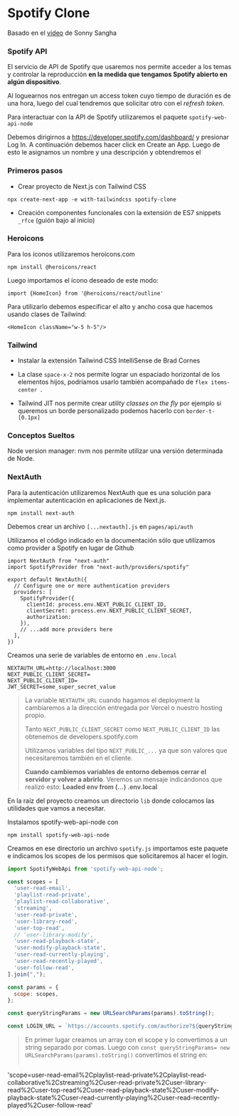 # Spotify Clone

Basado en el [video](https://www.youtube.com/watch?v=3xrko3GpYoU) de Sonny Sangha

### Spotify API

El servicio de API de Spotify que usaremos nos permite acceder a los temas y controlar la reproducción **en la medida que tengamos Spotify abierto en algún dispositivo**. 

Al loguearnos nos entregan un access token cuyo tiempo de duración es de una hora, luego del cual tendremos que solicitar otro con el *refresh token*.

Para interactuar con la API de Spotify utilizaremos el paquete `spotify-web-api-node`

Debemos dirigirnos a https://developer.spotify.com/dashboard/ y presionar Log In. A continuación debemos hacer click en Create an App. Luego de esto le asignamos un nombre y una descripción y obtendremos el 

### Primeros pasos

* Crear proyecto de Next.js con Tailwind CSS

```shell
npx create-next-app -e with-tailwindcss spotify-clone
```



* Creación componentes funcionales con la extensión de ES7 snippets `_rfce` (guión bajo al inicio)




### Heroicons

Para los íconos utilizaremos heroicons.com 

```
npm install @heroicons/react
```

Luego importamos el ícono deseado de este modo:
  ```
  import {HomeIcon} from '@heroicons/react/outline'
  ```

  Para utilizarlo debemos especificar el alto y ancho cosa que hacemos usando clases de Tailwind:

```
<HomeIcon className="w-5 h-5"/>
```



### Tailwind 

* Instalar la extensión Tailwind CSS IntelliSense de Brad Cornes

* La clase `space-x-2` nos permite lograr un espaciado horizontal de los elementos hijos, podríamos usarlo también acompañado de `flex items-center `.

* Tailwind JIT nos permite crear *utility classes on the fly* por ejemplo si queremos un borde personalizado podemos hacerlo con `border-t-[0.1px]`



### Conceptos Sueltos

Node version manager: nvm nos permite utilizar una versión determinada de Node.



### NextAuth

Para la autenticación utilizaremos NextAuth que es una solución para implementar autenticación en aplicaciones de Next.js.

```
npm install next-auth
```

Debemos crear un archivo `[...nextauth].js` en `pages/api/auth`

Utilizamos el código indicado en la documentación sólo que utilizamos como provider a Spotify en lugar de Github

```
import NextAuth from "next-auth"
import SpotifyProvider from "next-auth/providers/spotify"

export default NextAuth({
  // Configure one or more authentication providers
  providers: [
    SpotifyProvider({
      clientId: process.env.NEXT_PUBLIC_CLIENT_ID,
      clientSecret: process.env.NEXT_PUBLIC_CLIENT_SECRET,
      authorization: 
    }),
    // ...add more providers here
  ],
})
```



Creamos una serie de variables de entorno en `.env.local`

```
NEXTAUTH_URL=http://localhost:3000
NEXT_PUBLIC_CLIENT_SECRET=
NEXT_PUBLIC_CLIENT_ID=
JWT_SECRET=some_super_secret_value
```



> La variable `NEXTAUTH_URL` cuando hagamos el deployment la cambiaremos a la dirección entregada por Vercel o nuestro hosting propio.
>
> Tanto `NEXT_PUBLIC_CLIENT_SECRET` como `NEXT_PUBLIC_CLIENT_ID` las obtenemos de  developers.spotify.com
>
> Utilizamos variables del tipo `NEXT_PUBLIC_...` ya que son valores que necesitaremos también en el cliente.
>
> **Cuando cambiemos variables de entorno debemos cerrar el servidor y volver a abrirlo**. Veremos un mensaje indicándonos que realizó esto: **Loaded env from (...) .env.local**



En la raíz del proyecto creamos un directorio `lib` donde colocamos las utilidades que vamos a necesitar. 

Instalamos spotify-web-api-node con

```
npm install spotify-web-api-node
```

Creamos en ese directorio un archivo `spotify.js` importamos este paquete e indicamos los scopes de los permisos que solicitaremos al hacer el login.



```jsx
import SpotifyWebApi from 'spotify-web-api-node';

const scopes = [
  'user-read-email',
  'playlist-read-private',
  'playlist-read-collaborative',
  'streaming',
  'user-read-private',
  'user-library-read',
  'user-top-read',
  // 'user-library-modify',
  'user-read-playback-state',
  'user-modify-playback-state',
  'user-read-currently-playing',
  'user-read-recently-played',
  'user-follow-read',
].join(",");

const params = {
  scope: scopes,
};

const queryStringParams = new URLSearchParams(params).toString();

const LOGIN_URL = `https://accounts.spotify.com/authorize?${queryStringParams}`;

```

> En primer lugar creamos un array con el scope y lo convertimos a un string separado por comas. Luego con `const queryStringParams= new URLSearchParams(params).toString()` convertimos el string en:
> ```js
'scope=user-read-email%2Cplaylist-read-private%2Cplaylist-read-collaborative%2Cstreaming%2Cuser-read-private%2Cuser-library-read%2Cuser-top-read%2Cuser-read-playback-state%2Cuser-modify-playback-state%2Cuser-read-currently-playing%2Cuser-read-recently-played%2Cuser-follow-read'
```

